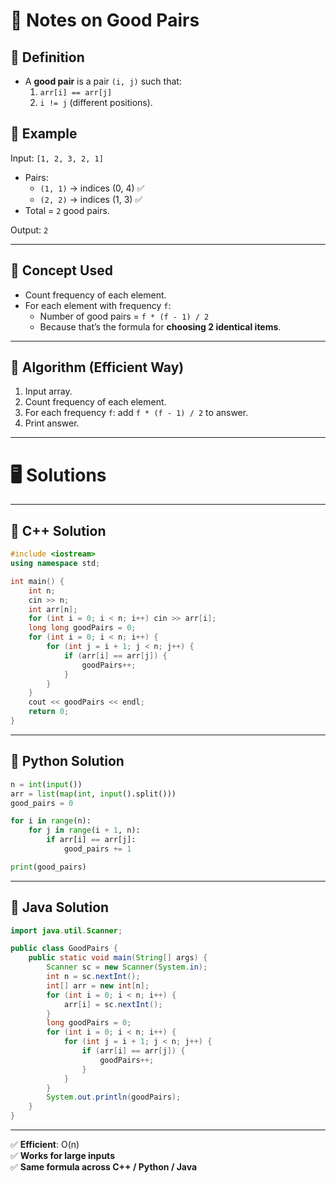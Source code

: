 # 📝 Notes on Good Pairs

## 🔹 Definition

- A **good pair** is a pair `(i, j)` such that:
    1. `arr[i] == arr[j]`
    2. `i != j` (different positions).

## 🔹 Example

Input: `[1, 2, 3, 2, 1]`
- Pairs:
    - `(1, 1)` → indices (0, 4) ✅
    - `(2, 2)` → indices (1, 3) ✅
- Total = `2` good pairs.

Output: `2`

---

## 🔹 Concept Used

- Count frequency of each element.
- For each element with frequency `f`:
    - Number of good pairs = `f * (f - 1) / 2`
    - Because that’s the formula for **choosing 2 identical items**.

---

## 🔹 Algorithm (Efficient Way)

1. Input array.
2. Count frequency of each element.
3. For each frequency `f`: add `f * (f - 1) / 2` to answer.
4. Print answer.

---

# 🖥️ Solutions

---

## 🔹 C++ Solution

```cpp
#include <iostream>
using namespace std;

int main() {
    int n;
    cin >> n;
    int arr[n];
    for (int i = 0; i < n; i++) cin >> arr[i];
    long long goodPairs = 0;
    for (int i = 0; i < n; i++) {
        for (int j = i + 1; j < n; j++) {
            if (arr[i] == arr[j]) {
                goodPairs++;
            }
        }
    }
    cout << goodPairs << endl;
    return 0;
}
```
---

## 🔹 Python Solution

```python
n = int(input())
arr = list(map(int, input().split()))
good_pairs = 0

for i in range(n):
    for j in range(i + 1, n):
        if arr[i] == arr[j]:
            good_pairs += 1

print(good_pairs)
```

---

## 🔹 Java Solution

```java
import java.util.Scanner;

public class GoodPairs {
    public static void main(String[] args) {
        Scanner sc = new Scanner(System.in);
        int n = sc.nextInt();
        int[] arr = new int[n];
        for (int i = 0; i < n; i++) {
            arr[i] = sc.nextInt();
        }
        long goodPairs = 0;
        for (int i = 0; i < n; i++) {
            for (int j = i + 1; j < n; j++) {
                if (arr[i] == arr[j]) {
                    goodPairs++;
                }
            }
        }
        System.out.println(goodPairs);
    }
}
```

---

✅ **Efficient**: O(n)  
✅ **Works for large inputs**  
✅ **Same formula across C++ / Python / Java**